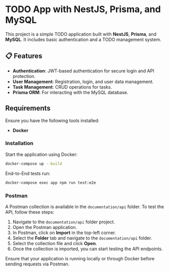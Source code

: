 # TODO App with NestJS, Prisma, and MySQL

This project is a simple TODO application built with **NestJS**, **Prisma**, and **MySQL**. It includes basic authentication and a TODO management system.

## 📋 Features

- **Authentication**: JWT-based authentication for secure login and API protection.
- **User Management**: Registration, login, and user data management.
- **Task Management**: CRUD operations for tasks.
- **Prisma ORM**: For interacting with the MySQL database.

## Requirements
Ensure you have the following tools installed:

- **Docker** 

### Installation



Start the application using Docker:

```bash
docker-compose up --build
````

End-to-End tests run: 

```bash
docker-compose exec app npm run test:e2e
```
### Postman

A Postman collection is available in the `documentation/api` folder. To test the API, follow these steps:

1. Navigate to the `documentation/api` folder  project.
2. Open the Postman application.
3. In Postman, click on **Import** in the top-left corner.
4. Select the **Folder** tab and navigate to the `documentation/api` folder.
5. Select the collection file and click **Open**.
6. Once the collection is imported, you can start testing the API endpoints.

Ensure that your application is running locally or through Docker before sending requests via Postman.
